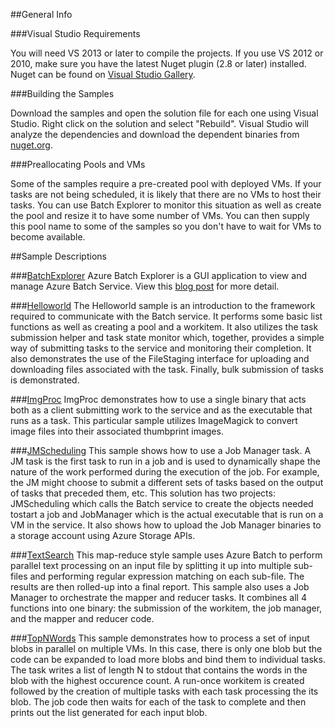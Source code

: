 ##General Info

###Visual Studio Requirements

You will need VS 2013 or later to compile the projects. If you use VS 2012 or 2010, make sure you have the latest Nuget plugin (2.8 or later) installed. Nuget can be found on  [Visual Studio Gallery](https://visualstudiogallery.msdn.microsoft.com/27077b70-9dad-4c64-adcf-c7cf6bc9970c).

###Building the Samples

Download the samples and open the solution file for each one using Visual Studio. Right click on the solution and select "Rebuild". Visual Studio will analyze the dependencies and download the dependent binaries from [nuget.org](http://www.nuget.org/packages/Azure.Batch/).

###Preallocating Pools and VMs

Some of the samples require a pre-created pool with deployed VMs. If your tasks are not being scheduled, it is likely that there are no VMs to host their tasks. You can use Batch Explorer to monitor this situation as well as create the pool and resize it to have some number of VMs. You can then supply this pool name to some of the samples so you don't have to wait for VMs to become available.

##Sample Descriptions

###[BatchExplorer](./BatchExplorer)
Azure Batch Explorer is a GUI application to view and manage Azure Batch Service. View this [blog post](http://blogs.technet.com/b/windowshpc/archive/2015/01/20/azure-batch-explorer-sample-walkthrough.aspx) for more detail.

###[Helloworld](./HelloWorld)
The Helloworld sample is an introduction to the framework required to communicate with the Batch service. It performs some basic list functions as well as creating a pool and a workitem. It also utilizes the task submission helper and task state monitor which, together, provides a simple way of submitting tasks to the service and monitoring their completion. It also demonstrates the use of the FileStaging interface for uploading and downloading files associated with the task. Finally, bulk submission of tasks is demonstrated.

###[ImgProc](./ImgProc)
ImgProc demonstrates how to use a single binary that acts both as a client submitting work to the service and as the executable that runs as a task. This particular sample utilizes ImageMagick to convert image files into their associated thumbprint images.

###[JMScheduling](./JMScheduling)
This sample shows how to use a Job Manager task. A JM task is the first task to run in a job and is used to dynamically shape the nature of the work performed during the execution of the job. For example, the JM might choose to submit a different sets of tasks based on the output of tasks that preceded them, etc. This solution has two projects: JMScheduling which calls the Batch service to create the objects needed tostart a job and JobManager which is the actual executable that is run on a VM in the service. It also shows how to upload the Job Manager binaries to a storage account using Azure Storage APIs.

###[TextSearch](./TextSearch)
This map-reduce style sample uses Azure Batch to perform parallel text processing on an input file by splitting it up into multiple sub-files and performing regular expression matching on each sub-file. The results are then rolled-up into a final report. This sample also uses a Job Manager to orchestrate the mapper and reducer tasks. It combines all 4 functions into one binary: the submission of the workitem, the job manager, and the mapper and reducer code.

###[TopNWords](./TopNWords)
This sample demonstrates how to process a set of input blobs in parallel on multiple VMs. In this case, there is only one blob but the code can be expanded to load more blobs and bind them to individual tasks. The task writes a list of length N to stdout that contains the words in the blob with the highest occurence count. A run-once workitem is created followed by the creation of multiple tasks with each task processing the its blob. The job code then waits for each of the task to complete and then prints out the list generated for each input blob.
